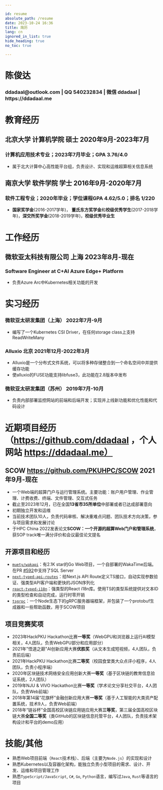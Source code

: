 ```yaml
---

id: resume
absolute_path: /resume
date: 2023-10-24 16:36
title: 简历
lang: cn
ignored_in_list: true
hide_heading: true
no_toc: true

---
```


<h1 class="name">
陈俊达
</h1>

<h3 class="contact">ddadaal@outlook.com | QQ 540232834 | 微信 ddadaal | https://ddadaal.me

</h3>

# 教育经历

## <span class="highlight">北京大学 计算机学院 硕士</span> <span class="right">2020年9月-2023年7月</span>

### 计算机应用技术专业；2023年7月毕业；GPA 3.76/4.0

- 属于北大计算中心高性能平台组，负责设计、实现和运维超算相关信息系统

## <span class="highlight">南京大学 软件学院 学士</span> <span class="right">2016年9月-2020年7月</span>

### 软件工程专业；2020年毕业；学位课程GPA 4.62/5.0；排名 1/220
- **国家奖学金**(2016-2017学年)， **董氏东方奖学金**和**校级优秀学生**(2017-2018学年)，**深交所奖学金**(2018-2019学年)，**校级优秀毕业生**

# 工作经历

## <span class="highlight">微软亚太科技有限公司 上海</span> <span class="right">2023年8月-现在</span>
### Software Engineer at C+AI Azure Edge+ Platform

- 负责Azure Arc中Kubernetes相关功能的开发

# 实习经历

### **微软亚太研发集团（上海）** <span class="right">2022年7月-9月</span>

- 编写了一个Kubernetes CSI Driver，在任何storage class上支持ReadWriteMany

### **Alluxio** 北京 <span class="right">2021年12月-2022年3月</span>

- Alluxio是一个分布式文件系统，可以将多种存储整合到一个命名空间中并提供缓存功能
- 使alluxio的FUSE功能支持libfuse3，此功能在2.8版本中发布

### **微软亚太研发集团（苏州）** <span class="right">2019年7月-10月</span>

- 负责内部部署监控网站的前端和后端开发；实现并上线新功能和优化性能和代码设计

# 近期项目经历（https://github.com/ddadaal ，个人网站 https://ddadaal.me）

## **SCOW** https://github.com/PKUHPC/SCOW <span class="right">2021年9月-现在</span>

- 一个Web端的超算门户与运行管理系统。主要功能：账户用户管理、作业管理、计费收费、终端、文件管理、交互式任务
- 截止至2023年12月，已在全国**13省市35所单位**中部署或者已达成部署意向
- 初期独立开发和运维
- 当前技术团队10人，负责代码审核、解决重难点问题、团队技术方向决策，参与项目需求和发展讨论
- 于HPC China 2022发表论文**SCOW：一个开源的超算Web门户和管理系统**，获SOP track唯一满分评价和会议最佳论文提名

## 开源项目和经历

- [`muety/wakapi`](https://github.com/muety/wakapi)：有2.1K star的Go Web项目，一个自部署的WakaTime后端。在PR [#592](https://github.com/muety/wakapi/pull/592)中支持了SQL Server
- [`next-typed-api-routes`](https://github.com/ddadaal/next-typed-api-routes)：给Next.js API Route定义TS接口，自动实现参数验证、强类型API客户端和更快的JSON序列化
- [`react-typed-i18n`](http://github.com/ddadaal/react-typed-i18n)：强类型的React i18n库。使用TS的类型系统提供对文本ID的类型检查和自动完成，运行时零开销
- [`tsgrpc`](https://github.com/ddadaal/tsgrpc)：一个Node生态下的gRPC服务器端框架，并包装了一个protobuf生成器和一些帮助函数，用于SCOW项目

## 项目竞赛奖项

- 2023年HackPKU Hackathon比赛**一等奖**（WebGPU和浏览器上运行AI模型相关，4人团队，负责WebGPU部分和应用部分）
- 2021年"悟道之巅"AI创新应用大赛**优胜奖**（从文本生成短视频，4人团队，负责前后端）
- 2021年HackPKU Hackathon比赛**二等奖**（校园食堂类大众点评小程序，4人团队，负责小程序端）
- 2020年区块链技术网络安全应用创新大赛**一等奖**（基于区块链的教育信息验证系统，2人团队）
- 2019年NJU & VIVO Hackathon比赛**一等奖**（学术论文分享社交平台，4人团队，负责Web前端）
- 2018年第14届“花旗杯”金融创新应用大赛**一等奖**（基于人工智能的大类资产配置系统，技术9人，负责Web前端）
- 2018年“链谷杯”全国高校区块链应用链应用大赛**三等奖**，第三届全国高校区块链大赛**全国二等奖**（类GitHub的区块链信息托管平台，4人团队，负责技术架构设计和平台的demo应用）

# 技能/其他

- 熟悉Web项目前端（`React`技术栈）、后端（主要为`Node.js`）的实现和设计
- 熟悉Kubernetes以及容器化架构，能独立负责小型项目的需求、设计、开发、运维和项目管理工作
- 熟悉`TypeScript/JavaScript`, `C#`, `Go`, `Python`语言，编写过`Java`, `Rust`等语言的项目

